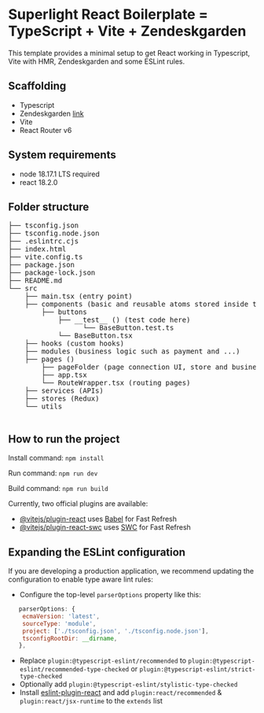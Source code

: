 # Superlight React Boilerplate = TypeScript + Vite + Zendeskgarden

This template provides a minimal setup to get React working in Typescript, Vite with HMR, Zendeskgarden and some ESLint rules.

## Scaffolding
- Typescript
- Zendeskgarden [link](https://garden.zendesk.com/components)
- Vite
- React Router v6

## System requirements
- node 18.17.1 LTS required
- react 18.2.0

## Folder structure
<pre>
├── tsconfig.json
├── tsconfig.node.json
├── .eslintrc.cjs
├── index.html
├── vite.config.ts
├── package.json
├── package-lock.json
├── README.md
└── src
    ├── main.tsx (entry point)
    ├── components (basic and reusable atoms stored inside this folder)
        ├── buttons
            ├── __test__ () (test code here)
                  └── BaseButton.test.ts
            └── BaseButton.tsx
    ├── hooks (custom hooks)
    ├── modules (business logic such as payment and ...)
    ├── pages ()
        ├── pageFolder (page connection UI, store and business logic)
        ├── app.tsx
        └── RouteWrapper.tsx (routing pages)
    ├── services (APIs)
    ├── stores (Redux)
    └── utils

</pre>

## How to run the project
Install command:
<code>npm install</code>

Run command:
<code>npm run dev</code>

Build command:
<code>npm run build</code>

Currently, two official plugins are available:

- [@vitejs/plugin-react](https://github.com/vitejs/vite-plugin-react/blob/main/packages/plugin-react/README.md) uses [Babel](https://babeljs.io/) for Fast Refresh
- [@vitejs/plugin-react-swc](https://github.com/vitejs/vite-plugin-react-swc) uses [SWC](https://swc.rs/) for Fast Refresh

## Expanding the ESLint configuration

If you are developing a production application, we recommend updating the configuration to enable type aware lint rules:

- Configure the top-level `parserOptions` property like this:

```js
   parserOptions: {
    ecmaVersion: 'latest',
    sourceType: 'module',
    project: ['./tsconfig.json', './tsconfig.node.json'],
    tsconfigRootDir: __dirname,
   },
```

- Replace `plugin:@typescript-eslint/recommended` to `plugin:@typescript-eslint/recommended-type-checked` or `plugin:@typescript-eslint/strict-type-checked`
- Optionally add `plugin:@typescript-eslint/stylistic-type-checked`
- Install [eslint-plugin-react](https://github.com/jsx-eslint/eslint-plugin-react) and add `plugin:react/recommended` & `plugin:react/jsx-runtime` to the `extends` list
